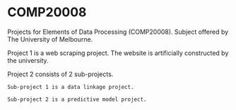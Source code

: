 # COMP20008
Projects for Elements of Data Processing (COMP20008). Subject offered by The University of Melbourne.

Project 1 is a web scraping project. The website is artificially constructed by the university.

Project 2 consists of 2 sub-projects.
  
    Sub-project 1 is a data linkage project.
  
    Sub-project 2 is a predictive model project.
